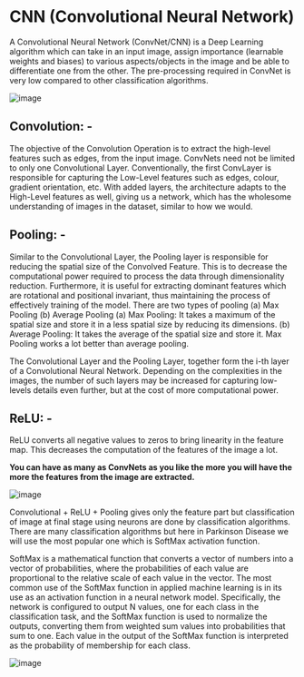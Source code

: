 # CNN (Convolutional Neural Network)

A Convolutional Neural Network (ConvNet/CNN) is a Deep Learning algorithm which can take in an input image, assign importance (learnable weights and biases) to various aspects/objects in the image and be able to differentiate one from the other.
The pre-processing required in ConvNet is very low compared to other classification algorithms. 
  
![image](https://user-images.githubusercontent.com/75668411/124375934-3374f080-dcc2-11eb-90a6-e4999ee83913.png)

## Convolution: - 
The objective of the Convolution Operation is to extract the high-level features such as edges, from the input image. ConvNets need not be limited to only one Convolutional Layer. Conventionally, the first ConvLayer is responsible for capturing the Low-Level features such as edges, colour, gradient orientation, etc. With added layers, the architecture adapts to the High-Level features as well, giving us a network, which has the wholesome understanding of images in the dataset, similar to how we would.


## Pooling: -
Similar to the Convolutional Layer, the Pooling layer is responsible for reducing the spatial size of the Convolved Feature. This is to decrease the computational power required to process the data through dimensionality reduction. Furthermore, it is useful for extracting dominant features which are rotational and positional invariant, thus maintaining the process of effectively training of the model.
There are two types of pooling (a) Max Pooling (b) Average Pooling
(a)	 Max Pooling: It takes a maximum of the spatial size and store it in a less spatial size by reducing its dimensions. 
(b)	 Average Pooling: It takes the average of the spatial size and store it.
Max Pooling works a lot better than average pooling.

The Convolutional Layer and the Pooling Layer, together form the i-th layer of a Convolutional Neural Network. Depending on the complexities in the images, the number of such layers may be increased for capturing low-levels details even further, but at the cost of more computational power.

## ReLU: -
ReLU converts all negative values to zeros to bring linearity in the feature map.
This decreases the computation of the features of the image a lot.

**You can have as many as ConvNets as you like the more you will have the more the features from the image are extracted.**

![image](https://user-images.githubusercontent.com/75668411/124375988-6c14ca00-dcc2-11eb-932a-fc9953c33ca3.png)
 
Convolutional + ReLU + Pooling gives only the feature part but classification of image at final stage using neurons are done by classification algorithms.
There are many classification algorithms but here in Parkinson Disease we will use the most popular one which is SoftMax activation function.

SoftMax is a mathematical function that converts a vector of numbers into a vector of probabilities, where the probabilities of each value are proportional to the relative scale of each value in the vector.
The most common use of the SoftMax function in applied machine learning is in its use as an activation function in a neural network model. Specifically, the network is configured to output N values, one for each class in the classification task, and the SoftMax function is used to normalize the outputs, converting them from weighted sum values into probabilities that sum to one. Each value in the output of the SoftMax function is interpreted as the probability of membership for each class.

![image](https://user-images.githubusercontent.com/75668411/124376026-936b9700-dcc2-11eb-852a-cf3e2a06fe5c.png)
